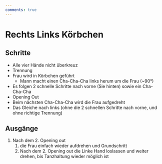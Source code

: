 ```yaml
---
comments: true
---
```

# Rechts Links Körbchen

## Schritte

- Alle vier Hände nicht überkreuz
- Trennung
- Frau wird in Körbchen geführt
    - Mann macht einen Cha-Cha-Cha links herum um die Frau (~90°)
- Es folgen 2 schnelle Schritte nach vorne (Sie hinten) sowie ein Cha-Cha-Cha
- Opening Out
- Beim nächsten Cha-Cha-Cha wird die Frau aufgedreht
- Das Gleiche nach links (ohne die 2 schnellen Schritte nach vorne, und ohne richtige Trennung)

## Ausgänge

1. Nach dem 2. Opening out
   1. die Frau einfach wieder aufdrehen und Grundschritt
   2. Nach dem 2. Opening out die Linke Hand loslassen und weiter drehen, bis Tanzhaltung wieder möglich ist
